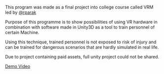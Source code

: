 This program was made as a final project into college course called VRM led by [@rparak](https://github.com/rparak)

Purpose of this programme is to show possibilities of using VR hardware in combination with software made in Unity3D as a tool to train personnel of certain Machine.

Using this technique, trained personnel is not exposed to risk of injury and can be trained for dangerous scenarios that are hardly simulated in real life.

Due to project containing paid assets, full unity project could not be shared.

[Demo Video](https://youtu.be/xPOP2iIj9FM)
